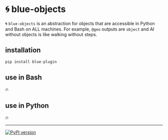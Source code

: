 # 🌀 blue-objects

🌀 `blue-objects` is an abstraction for objects that are accessible in Python and Bash on ALL machines. For example, `@geo` outputs are `object` and AI without objects is like walking without steps.

## installation

```bash
pip install blue-plugin
```

## use in Bash

🔥

## use in Python

🔥

---

[![PyPI version](https://img.shields.io/pypi/v/blue_objects.svg)](https://pypi.org/project/blue_objects/)
